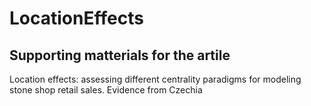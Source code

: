 # LocationEffects

## Supporting matterials for the artile 

Location effects: assessing different centrality paradigms for modeling stone shop retail sales. Evidence from Czechia
